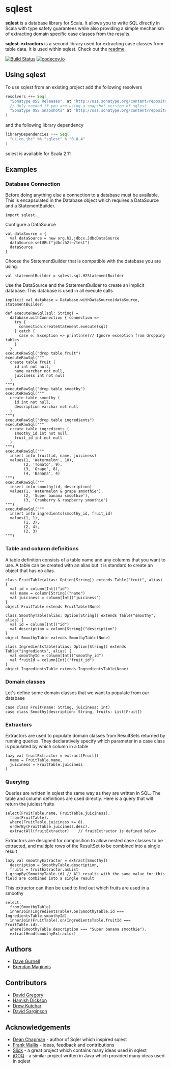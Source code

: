 # sqlest

**sqlest** is a database library for Scala. It allows you to write SQL directly in Scala with type safety guarantees while also providing a simple mechanism of extracting domain specific case classes from the results.

**sqlest-extractors** is a second library used for extracting case classes from table data. It is used within sqlest. Check out the [readme](extractors/README.md)

[![Build Status](https://travis-ci.org/jhc-systems/sqlest.svg?branch=master)](https://travis-ci.org/jhc-systems/sqlest?branch=master) [![codecov.io](https://codecov.io/github/jhc-systems/sqlest/coverage.svg?branch=master)](https://codecov.io/github/jhc-systems/sqlest?branch=master)

## Using sqlest
To use sqlest from an existing project add the following resolvers
```scala
resolvers ++= Seq(
  "Sonatype OSS Releases"  at "http://oss.sonatype.org/content/repositories/releases/",
  // Only needed if you are using a snapshot version of sqlest
  "Sonatype OSS Snapshots" at "http://oss.sonatype.org/content/repositories/snapshots/"
)
```

and the following library dependency
```scala
libraryDependencies ++= Seq(
  "uk.co.jhc" %% "sqlest" % "0.8.4"
)
```

sqlest is available for Scala 2.11

## Examples
### Database Connection
Before doing anything else a connection to a database must be available. This is encapsulated in the Database object which requires a DataSource and a StatementBuilder.
```tut:silent
import sqlest._
```

Configure a DataSource
```tut:silent
val dataSource = {
  val dataSource = new org.h2.jdbcx.JdbcDataSource
  dataSource.setURL("jdbc:h2:~/test")
  dataSource
}
```

Choose the StatementBuilder that is compatible with the database you are using.
```tut:silent
val statementBuilder = sqlest.sql.H2StatementBuilder
```

Use the DataSource and the StatementBuilder to create an implicit database.
This database is used in all execute calls.
```tut:silent
implicit val database = Database.withDataSource(dataSource, statementBuilder)
```
```tut:invisible
def executeRawSql(sql: String) =
  database.withConnection { connection =>
    try {
      connection.createStatement.execute(sql)
    } catch {
      case e: Exception => println(e)// Ignore exception from dropping tables
    }
  }
executeRawSql("drop table fruit")
executeRawSql("""
  create table fruit (
    id int not null,
    name varchar not null,
    juiciness int not null
  )
""")
executeRawSql("drop table smoothy")
executeRawSql("""
  create table smoothy (
    id int not null,
    description varchar not null
  )
""")
executeRawSql("drop table ingredients")
executeRawSql("""
  create table ingredients (
    smoothy_id int not null,
    fruit_id int not null
  )
""")
executeRawSql("""
  insert into fruit(id, name, juiciness)
  values(1, 'Watermelon', 10),
        (2, 'Tomato', 9),
        (3, 'Grape', 8),
        (4, 'Banana', 4)
""")
executeRawSql("""
  insert into smoothy(id, description)
  values(1, 'Watermelon & grape smoothie'),
        (2, 'Super banana smoothie'),
        (3, 'Cranberry & raspberry smoothie')
""")
executeRawSql("""
  insert into ingredients(smoothy_id, fruit_id)
  values(1, 1),
        (1, 3),
        (2, 4),
        (2, 3)
""")
```
### Table and column definitions
A table definition consists of a table name and any columns that you want to use. A table can be created with an alias but it is standard to create an object that has no alias.
```tut:silent
class FruitTable(alias: Option[String]) extends Table("fruit", alias) {
  val id = column[Int]("id")
  val name = column[String]("name")
  val juiciness = column[Int]("juiciness")
}
object FruitTable extends FruitTable(None)

class SmoothyTable(alias: Option[String]) extends Table("smoothy", alias) {
  val id = column[Int]("id")
  val description = column[String]("description")
}
object SmoothyTable extends SmoothyTable(None)

class IngredientsTable(alias: Option[String]) extends Table("ingredients", alias) {
  val smoothyId = column[Int]("smoothy_id")
  val fruitId = column[Int]("fruit_id")
}
object IngredientsTable extends IngredientsTable(None)
```

### Domain classes
Let's define some domain classes that we want to populate from our database
```tut:silent
case class Fruit(name: String, juiciness: Int)
case class Smoothy(description: String, fruits: List[Fruit])
```

### Extractors
Extractors are used to populate domain classes from ResultSets returned by running queries. They declaratively specify which parameter in a case class is populated by which column in a table
```tut:silent
lazy val fruitExtractor = extract[Fruit](
  name = FruitTable.name,
  juiciness = FruitTable.juiciness
)
```

### Querying
Queries are written in sqlest the same way as they are written in SQL. The table and column definitions are used directly. Here is a query that will return the juiciest fruits
```tut
select(FruitTable.name, FruitTable.juiciness).
  from(FruitTable).
  where(FruitTable.juiciness >= 8).
  orderBy(FruitTable.juiciness.desc).
  extractAll(fruitExtractor)    // fruitExtractor is defined below
```

Extractors are designed for composition to allow nested case classes to be extracted, and multiple rows of the ResultSet to be combined into a single result
```tut:silent
lazy val smoothyExtractor = extract[Smoothy](
  description = SmoothyTable.description,
  fruits = fruitExtractor.asList
).groupBy(SmoothyTable.id) // All results with the same value for this field are combined into a single result
```

This extractor can then be used to find out which fruits are used in a smoothy
```tut
select.
  from(SmoothyTable).
  innerJoin(IngredientsTable).on(SmoothyTable.id === IngredientsTable.smoothyId).
  innerJoin(FruitTable).on(IngredientsTable.fruitId === FruitTable.id).
  where(SmoothyTable.description === "Super banana smoothie").
  extractHead(smoothyExtractor)
```

## Authors
- [Dave Gurnell](https://github.com/davegurnell)
- [Brendan Maginnis](https://github.com/brendanator)

## Contributors
- [David Gregory](https://github.com/DavidGregory084)
- [Hamish Dickson](https://github.com/hamishdickson)
- [Drew Kutchar](https://github.com/kutchar)
- [David Sarginson](https://github.com/ShaolinSarg)

## Acknowledgements
- [Dean Chapman](https://github.com/p14n) - author of Sqler which inspired sqlest
- [Frank Wallis](https://github.com/frankwallis) - ideas, feedback and contributions
- [Slick](https://github.com/slick/slick) - a great project which contains many ideas used in sqlest
- [jOOQ](https://github.com/jOOQ/jOOQ) - a similar project written in Java which provided many ideas used in sqlest
